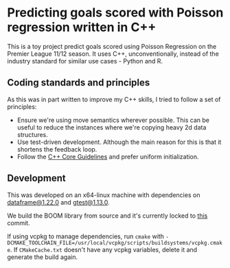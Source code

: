 # Predicting goals scored with Poisson regression written in C++
This is a toy project predict goals scored using Poisson Regression on the Premier League 11/12 season. It uses C++, unconventionally, instead of the industry standard for similar use cases - Python and R.

## Coding standards and principles
As this was in part written to improve my C++ skills, I tried to follow a set of principles:
- Ensure we're using move semantics wherever possible. This can be useful to reduce the instances where we're copying heavy 2d data structures.
- Use test-driven development. Although the main reason for this is that it shortens the feedback loop.
- Follow the [C++ Core Guidelines](https://isocpp.github.io/CppCoreGuidelines/CppCoreGuidelines#es23-prefer-the--initializer-syntax) and prefer uniform initialization.

## Development
This was developed on an x64-linux machine with dependencies on dataframe@1.22.0 and gtest@1.13.0.

We build the BOOM library from source and it's currently locked to [this](https://github.com/steve-the-bayesian/BOOM/commit/2ff87325fbd2e3178b4c54d6508131a2fbfef90e) commit.

If using vcpkg to manage dependencies, run `cmake` with `-DCMAKE_TOOLCHAIN_FILE=/usr/local/vcpkg/scripts/buildsystems/vcpkg.cmake`. If `CMakeCache.txt` doesn't have any vcpkg variables, delete it and generate the build again.